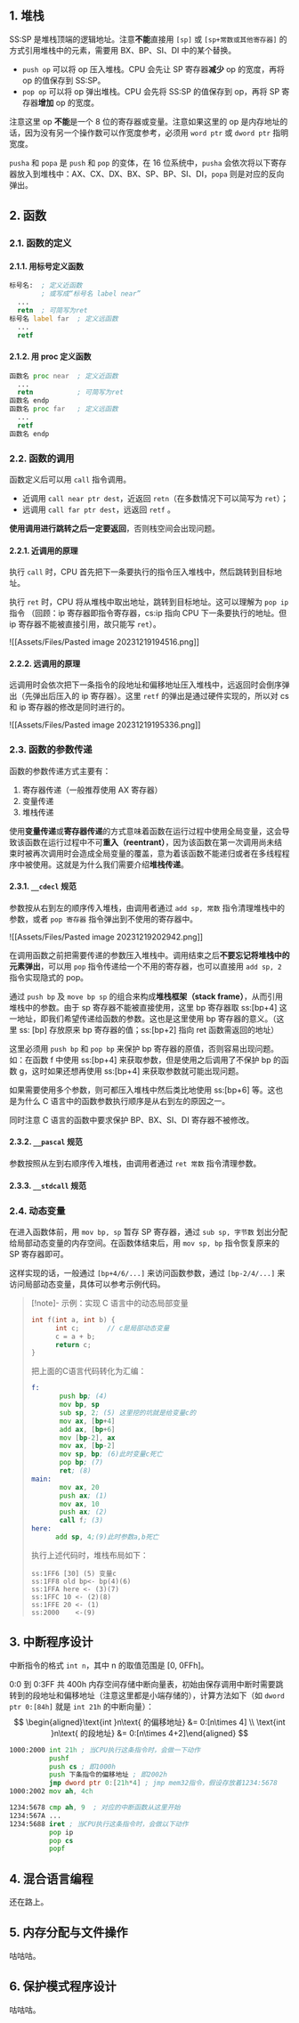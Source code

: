 ## 1. 堆栈

SS:SP 是堆栈顶端的逻辑地址。注意**不能**直接用 `[sp]` 或 `[sp+常数或其他寄存器]` 的方式引用堆栈中的元素，需要用 BX、BP、SI、DI 中的某个替换。

- `push op` 可以将 op 压入堆栈。CPU 会先让 SP 寄存器**减少** op 的宽度，再将 op 的值保存到 SS:SP。
- `pop op` 可以将 op 弹出堆栈。CPU 会先将 SS:SP 的值保存到 op，再将 SP 寄存器**增加** op 的宽度。

注意这里 op **不能**是一个 8 位的寄存器或变量。注意如果这里的 op 是内存地址的话，因为没有另一个操作数可以作宽度参考，必须用 `word ptr` 或 `dword ptr` 指明宽度。

`pusha` 和 `popa` 是 `push` 和 `pop` 的变体，在 16 位系统中，`pusha` 会依次将以下寄存器放入到堆栈中：AX、CX、DX、BX、SP、BP、SI、DI，`popa` 则是对应的反向弹出。
## 2. 函数

### 2.1. 函数的定义

#### 2.1.1. 用标号定义函数

```asm
标号名:  ; 定义近函数
        ; 或写成“标号名 label near”
  ...
  retn  ; 可简写为ret
标号名 label far  ; 定义远函数
  ...
  retf
```

#### 2.1.2. 用 proc 定义函数

```asm
函数名 proc near  ; 定义近函数
  ...
  retn           ; 可简写为ret
函数名 endp
函数名 proc far   ; 定义远函数
  ...
  retf
函数名 endp
```

### 2.2. 函数的调用

函数定义后可以用 `call` 指令调用。

- 近调用 `call near ptr dest`，近返回 `retn`（在多数情况下可以简写为 `ret`）；  
- 远调用 `call far ptr dest`，远返回 `retf` 。

**使用调用进行跳转之后一定要返回**，否则栈空间会出现问题。

#### 2.2.1. 近调用的原理

执行 `call` 时，CPU 首先把下一条要执行的指令压入堆栈中，然后跳转到目标地址。

执行 `ret` 时，CPU 将从堆栈中取出地址，跳转到目标地址。这可以理解为 `pop ip` 指令 （回顾：ip 寄存器即指令寄存器，cs:ip 指向 CPU 下一条要执行的地址。但 ip 寄存器不能被直接引用，故只能写 `ret`）。

![[Assets/Files/Pasted image 20231219194516.png]]

#### 2.2.2. 远调用的原理

远调用时会依次把下一条指令的段地址和偏移地址压入堆栈中，远返回时会倒序弹出（先弹出后压入的 ip 寄存器）。这里 `retf` 的弹出是通过硬件实现的，所以对 cs 和 ip 寄存器的修改是同时进行的。

![[Assets/Files/Pasted image 20231219195336.png]]

### 2.3. 函数的参数传递

函数的参数传递方式主要有：

1. 寄存器传递（一般推荐使用 AX 寄存器）
2. 变量传递
3. 堆栈传递   

使用**变量传递**或**寄存器传递**的方式意味着函数在运行过程中使用全局变量，这会导致该函数在运行过程中不可**重入（reentrant）**，因为该函数在第一次调用尚未结束时被再次调用时会造成全局变量的覆盖，意为着该函数不能递归或者在多线程程序中被使用。这就是为什么我们需要介绍**堆栈传递**。

#### 2.3.1. `__cdecl` 规范

参数按从右到左的顺序传入堆栈，由调用者通过 `add sp, 常数` 指令清理堆栈中的参数，或者 `pop 寄存器` 指令弹出到不使用的寄存器中。

![[Assets/Files/Pasted image 20231219202942.png]]

在调用函数之前把需要传递的参数压入堆栈中。调用结束之后**不要忘记将堆栈中的元素弹出**，可以用 `pop` 指令传递给一个不用的寄存器，也可以直接用 `add sp, 2` 指令实现隐式的 pop。

通过 `push bp` 及 `move bp sp` 的组合来构成**堆栈框架（stack frame）**，从而引用堆栈中的参数。由于 sp 寄存器不能被直接使用，这里 bp 寄存器取 ss:[bp+4] 这一地址，即我们希望传递给函数的参数。这也是这里使用 bp 寄存器的意义。（这里 ss: [bp] 存放原来 bp 寄存器的值；ss:[bp+2] 指向 ret 函数需返回的地址）

这里必须用 `push bp` 和 `pop bp` 来保护 bp 寄存器的原值，否则容易出现问题。如：在函数 f 中使用 ss:[bp+4] 来获取参数，但是使用之后调用了不保护 bp 的函数 g，这时如果还想再使用 ss:[bp+4] 来获取参数就可能出现问题。

如果需要使用多个参数，则可都压入堆栈中然后类比地使用 ss:[bp+6] 等。这也是为什么 C 语言中的函数参数执行顺序是从右到左的原因之一。

同时注意 C 语言的函数中要求保护 BP、BX、SI、DI 寄存器不被修改。

#### 2.3.2. `__pascal` 规范

参数按照从左到右顺序传入堆栈，由调用者通过 `ret 常数` 指令清理参数。

#### 2.3.3. `__stdcall` 规范

### 2.4. 动态变量

在进入函数体前，用 `mov bp, sp` 暂存 SP 寄存器，通过 `sub sp, 字节数` 划出分配给局部动态变量的内存空间。在函数体结束后，用 `mov sp, bp` 指令恢复原来的 SP 寄存器即可。

这样实现的话，一般通过 `[bp+4/6/...]` 来访问函数参数，通过 `[bp-2/4/...]` 来访问局部动态变量，具体可以参考示例代码。

>[!note]- 示例：实现 C 语言中的动态局部变量
>
>```c
>int f(int a, int b) {
>       int c;       // c是局部动态变量
>       c = a + b;
>       return c;
>}
>```
>
>把上面的C语言代码转化为汇编：
>
>```asm
>f:
>        push bp; (4)
>        mov bp, sp
>        sub sp, 2; (5) 这里挖的坑就是给变量c的
>        mov ax, [bp+4]
>        add ax, [bp+6]
>        mov [bp-2], ax
>        mov ax, [bp-2]
>        mov sp, bp; (6)此时变量c死亡
>        pop bp; (7)
>        ret; (8)
>main:
>        mov ax, 20
>        push ax; (1)
>        mov ax, 10
>        push ax; (2)
>        call f; (3)
>here:
>    	add sp, 4;(9)此时参数a,b死亡
>```
>
>执行上述代码时，堆栈布局如下：
>
>```plain
>ss:1FF6 [30] (5) 变量c
>ss:1FF8 old bp<- bp(4)(6)
>ss:1FFA here <- (3)(7)
>ss:1FFC 10 <- (2)(8)
>ss:1FFE 20 <- (1)
>ss:2000    <-(9)
>```
>
>



## 3. 中断程序设计


中断指令的格式 `int n`，其中 n 的取值范围是 [0, 0FFh]。

0:0 到 0:3FF 共 400h 内存空间存储中断向量表，初始由保存调用中断时需要跳转到的段地址和偏移地址（注意这里都是小端存储的），计算方法如下（如 `dword ptr 0:[84h]` 就是 `int 21h` 的中断向量）：
$$
\begin{aligned}\text{int }n\text{ 的偏移地址} &= 0:[n\times 4] \\
\text{int }n\text{ 的段地址} &= 0:[n\times 4+2]\end{aligned}
$$

```asm
1000:2000 int 21h ; 当CPU执行这条指令时，会做一下动作
          pushf
          push cs ; 即1000h
          push 下条指令的偏移地址 ; 即2002h
          jmp dword ptr 0:[21h*4] ; jmp mem32指令，假设存放着1234:5678
1000:2002 mov ah, 4ch

1234:5678 cmp ah, 9  ; 对应的中断函数从这里开始
1234:567A ...
1234:5688 iret ; 当CPU执行这条指令时，会做以下动作
          pop ip
          pop cs
          popf
```



## 4. 混合语言编程

还在路上。

## 5. 内存分配与文件操作

咕咕咕。

## 6. 保护模式程序设计

咕咕咕。
